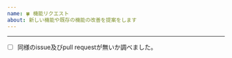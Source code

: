 ```yaml
---
name: 🍀 機能リクエスト
about: 新しい機能や既存の機能の改善を提案をします
---
```


<!-- ここに本文をお書きください -->

---

<!-- [ ] を [x] に置き換えてチェックを入れてください -->
- [ ] 同様のissue及びpull requestが無いか調べました。
